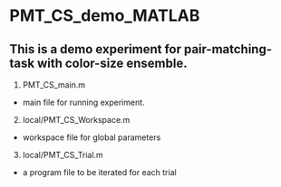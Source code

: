 # PMT_CS_demo_MATLAB
## This is a demo experiment for pair-matching-task with color-size ensemble.

1. PMT_CS_main.m

 * main file for running experiment.
  
2. local/PMT_CS_Workspace.m

 * workspace file for global parameters
   
3. local/PMT_CS_Trial.m

 * a program file to be iterated for each trial
